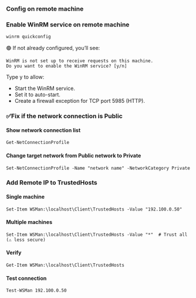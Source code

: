 ### Config on remote machine
### Enable WinRM service on remote machine
```
winrm quickconfig
```
🟢 If not already configured, you’ll see:
```
WinRM is not set up to receive requests on this machine.
Do you want to enable the WinRM service? [y/n]
```

Type y to allow:
- Start the WinRM service.
- Set it to auto-start.
- Create a firewall exception for TCP port 5985 (HTTP).

### ✅Fix if the network connection is Public
#### Show network connection list
```
Get-NetConnectionProfile
```
#### Change target network from Public network to Private
```
Set-NetConnectionProfile -Name "network name" -NetworkCategory Private
```

### Add Remote IP to TrustedHosts

#### Single machine
```
Set-Item WSMan:\localhost\Client\TrustedHosts -Value "192.100.0.50"
```

#### Multiple machines
```
Set-Item WSMan:\localhost\Client\TrustedHosts -Value "*"  # Trust all (⚠️ less secure)
```

#### Verify
```
Get-Item WSMan:\localhost\Client\TrustedHosts
```

#### Test connection
```
Test-WSMan 192.100.0.50
```
